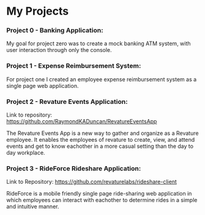 
# My Projects #

### Project 0 - Banking Application: ###
	
My goal for project zero was to create a mock banking ATM system, with user interaction through only the console.

### Project 1 - Expense Reimbursement System: ###
	
For project one I created an employee expense reimbursement system as a single page web application. 

### Project 2 - Revature Events Application: ###

Link to repository: https://github.com/RaymondKADuncan/RevatureEventsApp

The Revature Events App is a new way to gather and organize as a Revature employee. It enables the employees of revature to create, view, and attend events and get to know eachother in a more casual setting than the day to day workplace.

### Project 3 - RideForce Rideshare Application: ###

Link to Repository: https://github.com/revaturelabs/rideshare-client

RideForce is a mobile friendly single page ride-sharing web application in which employees can interact with eachother to determine rides in a simple and intuitive manner.
		
